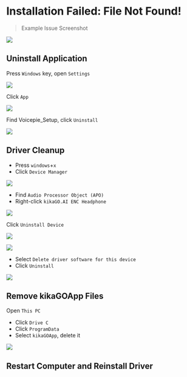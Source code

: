 # Installation Failed: File Not Found!

> Example Issue Screenshot

![](https://bu.dusays.com/2024/11/07/672c314d4d9e9.png)

## Uninstall Application

Press <code>Windows</code> key, open <code>Settings</code>

![](https://bu.dusays.com/2025/02/07/67a575bedbfb1.jpg)

Click <code>App</code>

![](https://bu.dusays.com/2025/02/07/67a575bdce7b7.jpg)

Find Voicepie_Setup, click <code>Uninstall</code>

![](https://bu.dusays.com/2025/02/07/67a575c00ac32.jpg)

## Driver Cleanup

- Press <code>windows</code>+<code>x</code>
- Click <code>Device Manager</code>

![](https://bu.dusays.com/2025/02/07/67a575bd46b93.jpg)

- Find <code>Audio Processor Object (APO)</code>
- Right-click <code>kikaGO.AI ENC Headphone</code>

![](https://bu.dusays.com/2024/11/07/672c312eca41b.webp)

Click <code>Uninstall Device</code>

![](https://bu.dusays.com/2025/02/07/67a575beeb3f6.jpg)

![](https://bu.dusays.com/2025/02/07/67a575bf4374b.jpg)

- Select <code>Delete driver software for this device</code>
- Click <code>Uninstall</code>

![](https://bu.dusays.com/2025/02/07/67a575be1eb0d.jpg)

## Remove kikaGOApp Files

Open <code>This PC</code>

- Click <code>Drive C</code>
- Click <code>ProgramData</code>
- Select <code>kikaGOApp</code>, delete it

![](https://bu.dusays.com/2025/02/07/67a580be87232.jpg)

## Restart Computer and Reinstall Driver

<DocCard :cards="[
  {
    title: 'Using on Windows Devices',
    description: '',
    avatar: '/img/电脑.png',
    path: '/en/readme/windows-collection'
  },
]" />
